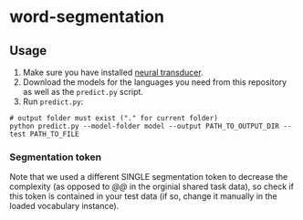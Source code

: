 # word-segmentation

## Usage
1. Make sure you have installed [neural transducer](https://github.com/slvnwhrl/il-reimplementation).
2. Download the models for the languages you need from this repository as well as the `predict.py` script.
3. Run `predict.py`:
```
# output folder must exist ("." for current folder)
python predict.py --model-folder model --output PATH_TO_OUTPUT_DIR --test PATH_TO_FILE
```

### Segmentation token
Note that we used a different SINGLE segmentation token to decrease the complexity (as opposed to *@@* in the orginial
shared task data), so check if this token is contained in your test data (if so, change it manually in the loaded vocabulary instance).
